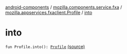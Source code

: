 [android-components](../../index.md) / [mozilla.components.service.fxa](../index.md) / [mozilla.appservices.fxaclient.Profile](index.md) / [into](./into.md)

# into

`fun Profile.into(): `[`Profile`](../../mozilla.components.concept.sync/-profile/index.md) [(source)](https://github.com/mozilla-mobile/android-components/blob/master/components/service/firefox-accounts/src/main/java/mozilla/components/service/fxa/Types.kt#L90)